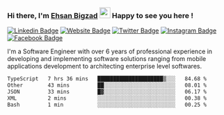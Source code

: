 ### Hi there, I'm <a href="https://ehsanbigzad.com" target="_blank">Ehsan Bigzad</a> <img src="https://media.giphy.com/media/hvRJCLFzcasrR4ia7z/giphy.gif" width="25px" height="25px"> Happy to see you here !

[![Linkedin Badge](https://img.shields.io/badge/-LinkedIn-0e76a8?style=flat-square&logo=Linkedin&logoColor=white)](https://linkedin.com/in/EhsanBigzad)
[![Website Badge](https://img.shields.io/badge/Website-3b5998?style=flat-square&logo=google-chrome&logoColor=white)](https://ehsanbigzad.com)
[![Twitter Badge](https://img.shields.io/badge/-Twitter-00acee?style=flat-square&logo=Twitter&logoColor=white)](https://twitter.com/EhsanBigzad)
[![Instagram Badge](https://img.shields.io/badge/-Instagram-e4405f?style=flat-square&logo=Instagram&logoColor=white)](https://instagram.com/ehsanbigzad/)
[![Facebook Badge](https://img.shields.io/badge/-Facebook-0088cc?style=flat-square&logo=Facebook&logoColor=white)](https://facebook.com/EhsanBigzad7)

I'm a Software Engineer with over 6 years of professional experience
in developing and implementing software solutions ranging from mobile applications development to architecting enterprise level softwares.

<!--START_SECTION:waka-->

```txt
TypeScript   7 hrs 36 mins   █████████████████████▒░░░   84.68 %
Other        43 mins         ██░░░░░░░░░░░░░░░░░░░░░░░   08.01 %
JSON         33 mins         █▓░░░░░░░░░░░░░░░░░░░░░░░   06.17 %
XML          2 mins          ░░░░░░░░░░░░░░░░░░░░░░░░░   00.38 %
Bash         1 min           ░░░░░░░░░░░░░░░░░░░░░░░░░   00.25 %
```

<!--END_SECTION:waka-->

